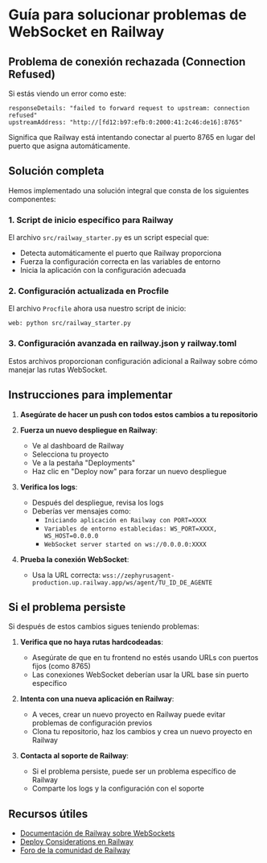 # Guía para solucionar problemas de WebSocket en Railway

## Problema de conexión rechazada (Connection Refused)

Si estás viendo un error como este:

```
responseDetails: "failed to forward request to upstream: connection refused"
upstreamAddress: "http://[fd12:b97:efb:0:2000:41:2c46:de16]:8765"
```

Significa que Railway está intentando conectar al puerto 8765 en lugar del puerto que asigna automáticamente.

## Solución completa

Hemos implementado una solución integral que consta de los siguientes componentes:

### 1. Script de inicio específico para Railway

El archivo `src/railway_starter.py` es un script especial que:
- Detecta automáticamente el puerto que Railway proporciona
- Fuerza la configuración correcta en las variables de entorno
- Inicia la aplicación con la configuración adecuada

### 2. Configuración actualizada en Procfile

El archivo `Procfile` ahora usa nuestro script de inicio:
```
web: python src/railway_starter.py
```

### 3. Configuración avanzada en railway.json y railway.toml

Estos archivos proporcionan configuración adicional a Railway sobre cómo manejar las rutas WebSocket.

## Instrucciones para implementar

1. **Asegúrate de hacer un push con todos estos cambios a tu repositorio**
2. **Fuerza un nuevo despliegue en Railway**:
   - Ve al dashboard de Railway
   - Selecciona tu proyecto
   - Ve a la pestaña "Deployments"
   - Haz clic en "Deploy now" para forzar un nuevo despliegue

3. **Verifica los logs**:
   - Después del despliegue, revisa los logs
   - Deberías ver mensajes como:
     - `Iniciando aplicación en Railway con PORT=XXXX`
     - `Variables de entorno establecidas: WS_PORT=XXXX, WS_HOST=0.0.0.0`
     - `WebSocket server started on ws://0.0.0.0:XXXX`

4. **Prueba la conexión WebSocket**:
   - Usa la URL correcta: `wss://zephyrusagent-production.up.railway.app/ws/agent/TU_ID_DE_AGENTE`

## Si el problema persiste

Si después de estos cambios sigues teniendo problemas:

1. **Verifica que no haya rutas hardcodeadas**:
   - Asegúrate de que en tu frontend no estés usando URLs con puertos fijos (como 8765)
   - Las conexiones WebSocket deberían usar la URL base sin puerto específico

2. **Intenta con una nueva aplicación en Railway**:
   - A veces, crear un nuevo proyecto en Railway puede evitar problemas de configuración previos
   - Clona tu repositorio, haz los cambios y crea un nuevo proyecto en Railway

3. **Contacta al soporte de Railway**:
   - Si el problema persiste, puede ser un problema específico de Railway
   - Comparte los logs y la configuración con el soporte

## Recursos útiles

- [Documentación de Railway sobre WebSockets](https://docs.railway.app/guides/websockets)
- [Deploy Considerations en Railway](https://docs.railway.app/deploy/deployments)
- [Foro de la comunidad de Railway](https://railway.app/community) 